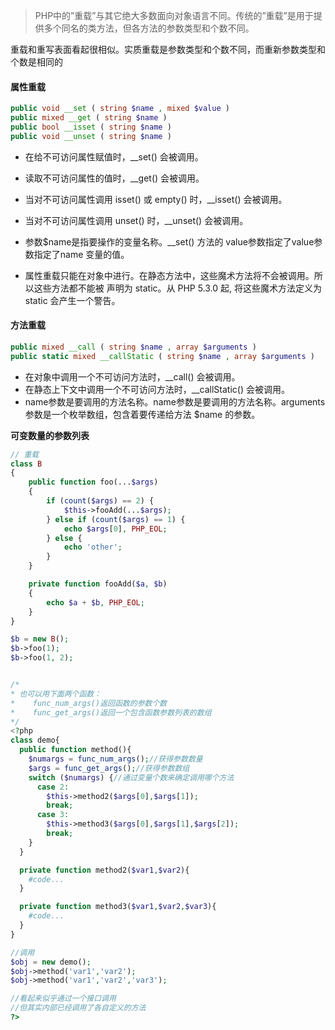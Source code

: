 >  PHP中的”重载”与其它绝大多数面向对象语言不同。传统的”重载”是用于提供多个同名的类方法，但各方法的参数类型和个数不同。

重载和重写表面看起很相似。实质重载是参数类型和个数不同，而重新参数类型和个数是相同的

#### 属性重载

```php
public void __set ( string $name , mixed $value )
public mixed __get ( string $name )
public bool __isset ( string $name )
public void __unset ( string $name )
```

- 在给不可访问属性赋值时，__set() 会被调用。

- 读取不可访问属性的值时，__get() 会被调用。

- 当对不可访问属性调用 isset() 或 empty() 时，__isset() 会被调用。

- 当对不可访问属性调用 unset() 时，__unset() 会被调用。

- 参数$name是指要操作的变量名称。__set() 方法的 value参数指定了value参数指定了name 变量的值。

- 属性重载只能在对象中进行。在静态方法中，这些魔术方法将不会被调用。所以这些方法都不能被 声明为 static。从 PHP 5.3.0 起, 将这些魔术方法定义为 static 会产生一个警告。

#### 方法重载

```php
public mixed __call ( string $name , array $arguments )
public static mixed __callStatic ( string $name , array $arguments )
```

- 在对象中调用一个不可访问方法时，__call() 会被调用。
- 在静态上下文中调用一个不可访问方法时，__callStatic() 会被调用。
- name参数是要调用的方法名称。name参数是要调用的方法名称。arguments 参数是一个枚举数组，包含着要传递给方法 $name 的参数。

**可变数量的参数列表**

```php
// 重载
class B
{
    public function foo(...$args)
    {
        if (count($args) == 2) {
            $this->fooAdd(...$args);
        } else if (count($args) == 1) {
            echo $args[0], PHP_EOL;
        } else {
            echo 'other';
        }
    }

    private function fooAdd($a, $b)
    {
        echo $a + $b, PHP_EOL;
    }
}

$b = new B();
$b->foo(1);
$b->foo(1, 2);


/*
* 也可以用下面两个函数：
*    func_num_args()返回函数的参数个数
*    func_get_args()返回一个包含函数参数列表的数组
*/
<?php
class demo{
  public function method(){
    $numargs = func_num_args();//获得参数数量
    $args = func_get_args();//获得参数数组
    switch ($numargs) {//通过变量个数来确定调用哪个方法
      case 2:
        $this->method2($args[0],$args[1]);
        break;
      case 3:
        $this->method3($args[0],$args[1],$args[2]);
        break;
    }
  }

  private function method2($var1,$var2){
    #code...
  }

  private function method3($var1,$var2,$var3){
    #code...
  }
}

//调用
$obj = new demo();
$obj->method('var1','var2');
$obj->method('var1','var2','var3');

//看起来似乎通过一个接口调用
//但其实内部已经调用了各自定义的方法
?>
```
